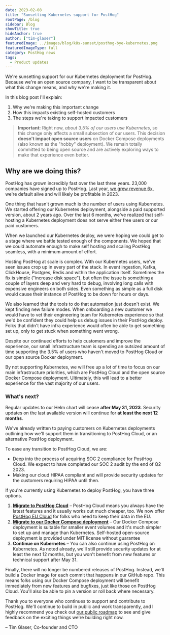 ```yaml
---
date: 2023-02-08
title: "Sunsetting Kubernetes support for PostHog"
rootPage: /blog
sidebar: Blog
showTitle: true
hideAnchor: true
author: ["tim-glaser"]
featuredImage: ../images/blog/k8s-sunset/posthog-bye-kubernetes.png
featuredImageType: full
category: PostHog news
tags:
  - Product updates
---
```


We're sunsetting support for our Kubernetes deployment for PostHog. Because we're an open source company, I want to be transparent about what this change means, and why we're making it. 

In this blog post I'll explain:

1. Why we're making this important change
2. How this impacts existing self-hosted customers
3. The steps we're taking to support impacted customers

> **Important:** Right now, _about 3.5% of our users use Kubernetes_, so this change only affects a small subsection of our users. This decision **doesn't impact open source users** on Docker Compose deployments (also known as the "hobby" deployment). We remain totally committed to being open source and are actively exploring ways to make that experience even better.

## Why are we doing this?

PostHog has grown incredibly fast over the last three years. 23,000 companies have signed up to PostHog. Last year, [we grew revenue 6x](https://posthog.com/blog/2022-review), we're default alive and will likely be profitable in 2023.

One thing that hasn't grown much is the number of users using Kubernetes. We started offering our Kubernetes deployment, alongside a paid supported version, about 2 years ago. Over the last 6 months, we've realized that self-hosting a Kubernetes deployment does not serve either free users or our paid customers.

When we launched our Kubernetes deploy, we were hoping we could get to a stage where we battle tested enough of the components. We hoped that we could automate enough to make self hosting and scaling PostHog seamless, with a minimum amount of effort.

Hosting PostHog at scale is complex. With our Kubernetes users, we've seen issues crop up in every part of the stack. In event ingestion, Kafka, ClickHouse, Postgres, Redis and within the application itself. Sometimes the fix is simple ("increase disk space"), but often the issue is something a couple of layers deep and very hard to debug, involving long calls with expensive engineers on both sides. Even something as simple as a full disk would cause their instance of PostHog to be down for hours or days.

We also learned that the tools to do that automation just doesn't exist. We kept finding new failure modes. When onboarding a new customer we would have to vet their engineering team for Kubernetes experience so that we'd be confident they could help us debug issues in their PostHog deploy. Folks that didn't have infra experience would often be able to get something set up, only to get stuck when something went wrong.

Despite our continued efforts to help customers and improve the experience, our small infrastructure team is spending an outsized amount of time supporting the 3.5% of users who haven't moved to PostHog Cloud or our open source Docker deployment.

By not supporting Kubernetes, we will free up a lot of time to focus on our main infrastructure priorities, which are PostHog Cloud and the open source Docker Compose deployment. Ultimately, this will lead to a better experience for the vast majority of our users.

### What's next?

Regular updates to our Helm chart will cease **after May 31, 2023**. Security updates on the last available version will continue for **at least the next 12 months**.

We've already written to paying customers on Kubernetes deployments outlining how we'll support them in transitioning to PostHog Cloud, or an alternative PostHog deployment.

To ease any transition to PostHog Cloud, we are:
- Deep into the process of acquiring SOC 2 compliance for PostHog Cloud. We expect to have completed our SOC 2 audit by the end of Q2 2023.
- Making our cloud HIPAA compliant and will provide security updates for the customers requiring HIPAA until then. 

If you're currently using Kubernetes to deploy PostHog, you have three options.

1. **[Migrate to PostHog Cloud](/docs/migrate/migrate-between-cloud-and-self-hosted)** – PostHog Cloud means you always have the latest features and it usually works out much cheaper, too. We now offer [PostHog EU Cloud](/eu) for folks who need to keep their data in the EU.
2. **[Migrate to our Docker Compose deployment](/docs/self-host/open-source/deployment)** – Our Docker Compose deployment is suitable for smaller event volumes and it's much simpler to set up and manage than Kubernetes. Self-hosted open-source deployment is provided under MIT license without guarantee
3. **Continue on Kubernetes** – You can also continue using PostHog on Kubernetes. As noted already, we'll still provide security updates for at least the next 12 months, but you won't benefit from new features or technical support after May 31.

Finally, there will no longer be numbered releases of PostHog. Instead, we'll build a Docker image for each commit that happens in our GitHub repo. This means folks using our Docker Compose deployment will benefit immediately from new features and bugfixes, just like those on PostHog Cloud. You'll also be able to pin a version or roll back where necessary.

Thank you to everyone who continues to support and contribute to PostHog. We'll continue to build in public and work transparently, and I highly recommend you check out [our public roadmap](/roadmap) to see and give feedback on the exciting things we're building right now.

– Tim Glaser, Co-founder and CTO